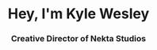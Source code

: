 <h1 align="center">Hey, I'm Kyle Wesley</h1>
<h3 align="center">Creative Director of Nekta Studios</h3>
